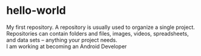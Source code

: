 # hello-world
My first repository. A repository is usually used to organize a single project. Repositories can contain folders and files, images, videos, spreadsheets, and data sets – anything your project needs.  
I am working at becoming an Android Developer
